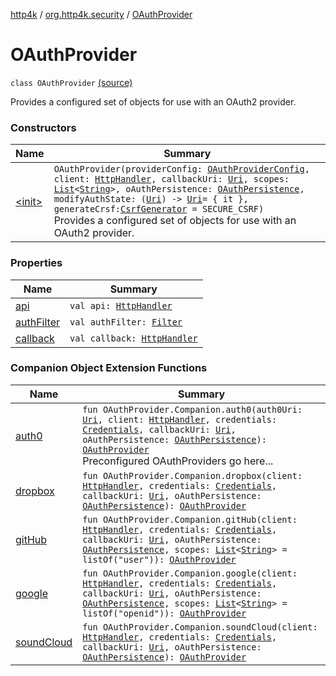 [http4k](../../index.md) / [org.http4k.security](../index.md) / [OAuthProvider](./index.md)

# OAuthProvider

`class OAuthProvider` [(source)](https://github.com/http4k/http4k/blob/master/http4k-security-oauth/src/main/kotlin/org/http4k/security/OAuthProvider.kt#L13)

Provides a configured set of objects for use with an OAuth2 provider.

### Constructors

| Name | Summary |
|---|---|
| [&lt;init&gt;](-init-.md) | `OAuthProvider(providerConfig: `[`OAuthProviderConfig`](../-o-auth-provider-config/index.md)`, client: `[`HttpHandler`](../../org.http4k.core/-http-handler.md)`, callbackUri: `[`Uri`](../../org.http4k.core/-uri/index.md)`, scopes: `[`List`](https://kotlinlang.org/api/latest/jvm/stdlib/kotlin.collections/-list/index.html)`<`[`String`](https://kotlinlang.org/api/latest/jvm/stdlib/kotlin/-string/index.html)`>, oAuthPersistence: `[`OAuthPersistence`](../-o-auth-persistence/index.md)`, modifyAuthState: (`[`Uri`](../../org.http4k.core/-uri/index.md)`) -> `[`Uri`](../../org.http4k.core/-uri/index.md)` = { it }, generateCrsf: `[`CsrfGenerator`](../-csrf-generator.md)` = SECURE_CSRF)`<br>Provides a configured set of objects for use with an OAuth2 provider. |

### Properties

| Name | Summary |
|---|---|
| [api](api.md) | `val api: `[`HttpHandler`](../../org.http4k.core/-http-handler.md) |
| [authFilter](auth-filter.md) | `val authFilter: `[`Filter`](../../org.http4k.core/-filter/index.md) |
| [callback](callback.md) | `val callback: `[`HttpHandler`](../../org.http4k.core/-http-handler.md) |

### Companion Object Extension Functions

| Name | Summary |
|---|---|
| [auth0](../auth0.md) | `fun OAuthProvider.Companion.auth0(auth0Uri: `[`Uri`](../../org.http4k.core/-uri/index.md)`, client: `[`HttpHandler`](../../org.http4k.core/-http-handler.md)`, credentials: `[`Credentials`](../../org.http4k.core/-credentials/index.md)`, callbackUri: `[`Uri`](../../org.http4k.core/-uri/index.md)`, oAuthPersistence: `[`OAuthPersistence`](../-o-auth-persistence/index.md)`): `[`OAuthProvider`](./index.md)<br>Preconfigured OAuthProviders go here... |
| [dropbox](../dropbox.md) | `fun OAuthProvider.Companion.dropbox(client: `[`HttpHandler`](../../org.http4k.core/-http-handler.md)`, credentials: `[`Credentials`](../../org.http4k.core/-credentials/index.md)`, callbackUri: `[`Uri`](../../org.http4k.core/-uri/index.md)`, oAuthPersistence: `[`OAuthPersistence`](../-o-auth-persistence/index.md)`): `[`OAuthProvider`](./index.md) |
| [gitHub](../git-hub.md) | `fun OAuthProvider.Companion.gitHub(client: `[`HttpHandler`](../../org.http4k.core/-http-handler.md)`, credentials: `[`Credentials`](../../org.http4k.core/-credentials/index.md)`, callbackUri: `[`Uri`](../../org.http4k.core/-uri/index.md)`, oAuthPersistence: `[`OAuthPersistence`](../-o-auth-persistence/index.md)`, scopes: `[`List`](https://kotlinlang.org/api/latest/jvm/stdlib/kotlin.collections/-list/index.html)`<`[`String`](https://kotlinlang.org/api/latest/jvm/stdlib/kotlin/-string/index.html)`> = listOf("user")): `[`OAuthProvider`](./index.md) |
| [google](../google.md) | `fun OAuthProvider.Companion.google(client: `[`HttpHandler`](../../org.http4k.core/-http-handler.md)`, credentials: `[`Credentials`](../../org.http4k.core/-credentials/index.md)`, callbackUri: `[`Uri`](../../org.http4k.core/-uri/index.md)`, oAuthPersistence: `[`OAuthPersistence`](../-o-auth-persistence/index.md)`, scopes: `[`List`](https://kotlinlang.org/api/latest/jvm/stdlib/kotlin.collections/-list/index.html)`<`[`String`](https://kotlinlang.org/api/latest/jvm/stdlib/kotlin/-string/index.html)`> = listOf("openid")): `[`OAuthProvider`](./index.md) |
| [soundCloud](../sound-cloud.md) | `fun OAuthProvider.Companion.soundCloud(client: `[`HttpHandler`](../../org.http4k.core/-http-handler.md)`, credentials: `[`Credentials`](../../org.http4k.core/-credentials/index.md)`, callbackUri: `[`Uri`](../../org.http4k.core/-uri/index.md)`, oAuthPersistence: `[`OAuthPersistence`](../-o-auth-persistence/index.md)`): `[`OAuthProvider`](./index.md) |
